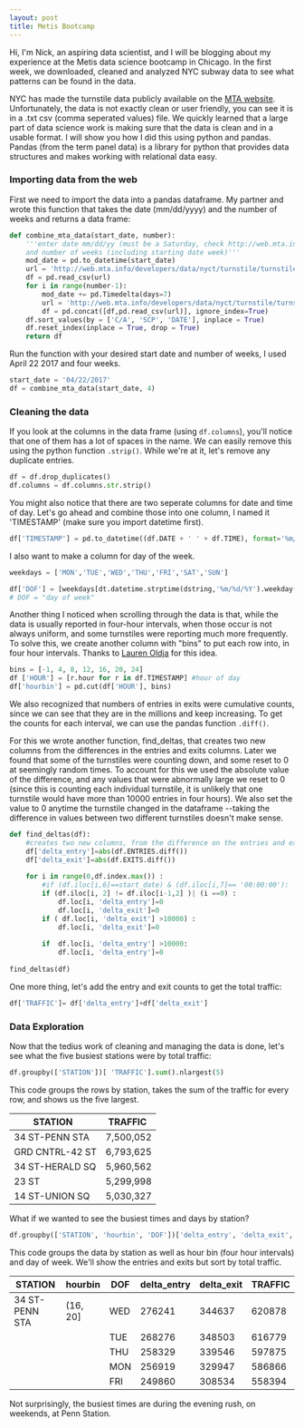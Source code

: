```yaml
---
layout: post
title: Metis Bootcamp
---
```



Hi, I'm Nick, an aspiring data scientist, and I will be blogging about my experience at the Metis data science bootcamp in Chicago. In the first week, we downloaded, cleaned and analyzed NYC subway data to see what patterns can be found in the data. 

NYC has made the turnstile data publicly available on the [MTA website](http://web.mta.info/developers/turnstile.html). Unfortunately, the data is not exactly clean or user friendly, you can see it is in a .txt csv (comma seperated values) file. We quickly learned that a large part of data science work is making sure that the data is clean and in a usable format. I will show you how I did this using python and pandas. Pandas (from the term panel data) is a library for python that provides data structures and makes working with relational data easy. 

### Importing data from the web

First we need to import the data into a pandas dataframe. My partner and wrote this function that takes the date (mm/dd/yyyy) and the number of weeks and returns a data frame:

```python
def combine_mta_data(start_date, number):
    '''enter date mm/dd/yy (must be a Saturday, check http://web.mta.info/developers/turnstile.html for reference)
    and number of weeks (including starting date week)'''
    mod_date = pd.to_datetime(start_date)
    url = 'http://web.mta.info/developers/data/nyct/turnstile/turnstile_' + str(mod_date.strftime('%y%m%d')) + '.txt'
    df = pd.read_csv(url)
    for i in range(number-1):
        mod_date += pd.Timedelta(days=7)
        url = 'http://web.mta.info/developers/data/nyct/turnstile/turnstile_' + str(mod_date.strftime('%y%m%d')) + '.txt'
        df = pd.concat([df,pd.read_csv(url)], ignore_index=True)
    df.sort_values(by = ['C/A', 'SCP', 'DATE'], inplace = True)
    df.reset_index(inplace = True, drop = True)
    return df
  ```
    
Run the function with your desired start date and number of weeks, I used April 22 2017 and four weeks.  
```python
start_date = '04/22/2017' 
df = combine_mta_data(start_date, 4)
```

### Cleaning the data

If you look at the columns in the data frame (using `df.columns`), you'll notice that one of them has a lot of spaces in the name. We can easily remove this using the python function `.strip()`. While we're at it, let's remove any duplicate entries.
```python
df = df.drop_duplicates()
df.columns = df.columns.str.strip() 
```
You might also notice that there are two seperate columns for date and time of day. Let's go ahead and combine those into one column, I named it 'TIMESTAMP' (make sure you import datetime first).

```python
df['TIMESTAMP'] = pd.to_datetime((df.DATE + ' ' + df.TIME), format='%m/%d/%Y %H:%M:%S')
```
I also want to make a column for day of the week.
```python
weekdays = ['MON','TUE','WED','THU','FRI','SAT','SUN']

df['DOF'] = [weekdays[dt.datetime.strptime(dstring,'%m/%d/%Y').weekday()] for dstring in df.DATE.tolist()]
# DOF = "day of week"
```
Another thing I noticed when scrolling through the data is that, while the data is usually reported in four-hour intervals, when those occur is not always uniform, and some turnstiles were reporting much more frequently. To solve this, we create another column with "bins" to put each row into, in four hour intervals. Thanks to [Lauren Oldja](http://laurenoldja.net/blog/open-data/mta-data-cleaning) for this idea. 

```python
bins = [-1, 4, 8, 12, 16, 20, 24]
df ['HOUR'] = [r.hour for r in df.TIMESTAMP] #hour of day
df['hourbin'] = pd.cut(df['HOUR'], bins)

```
We also recognized that numbers of entries in exits were cumulative counts, since we can see that they are in the millions and keep increasing. To get the counts for each interval, we can use the pandas function `.diff()`.

For this we wrote another function, find_deltas, that creates two new columns from the differences in the entries and exits columns. Later we found that some of the turnstiles were counting down, and some reset to 0 at seemingly random times. To account for this we used the absolute value of the difference, and any values that were abnormally large we reset to 0 (since this is counting each individual turnstile, it is unlikely that one turnstile would have more than 10000 entries in four hours). We also set the value to 0 anytime the turnstile changed in the dataframe --taking the difference in values between two different turnstiles doesn't make sense.


```python
def find_deltas(df):
    #creates two new columns, from the difference on the entries and exits column
    df['delta_entry']=abs(df.ENTRIES.diff())
    df['delta_exit']=abs(df.EXITS.diff())
  
    for i in range(0,df.index.max()) :
        #if (df.iloc[i,6]==start_date) & (df.iloc[i,7]== '00:00:00'):
        if (df.iloc[i, 2] != df.iloc[i-1,2] )| (i ==0) :
            df.loc[i, 'delta_entry']=0
            df.loc[i, 'delta_exit']=0
        if ( df.loc[i, 'delta_exit'] >10000) :
            df.loc[i, 'delta_exit']=0     
           
        if  df.loc[i, 'delta_entry'] >10000:
            df.loc[i, 'delta_entry']=0
            
find_deltas(df)
```
One more thing, let's add the entry and exit counts to get the total traffic:

```python
df['TRAFFIC']= df['delta_entry']+df['delta_exit']
```

### Data Exploration

Now that the tedius work of cleaning and managing the data is done, let's see what the five busiest stations were by total traffic:

```python
df.groupby(['STATION'])[ 'TRAFFIC'].sum().nlargest(5)
```
This code groups the rows by station, takes the sum of the traffic for every row, and shows us the five largest.

| STATION  | TRAFFIC   |
| -------- | ----: |
| 34 ST-PENN STA | 7,500,052|
| GRD CNTRL-42 ST| 6,793,625|   
| 34 ST-HERALD SQ | 5,960,562   |   
| 23 ST    | 5,299,998 |
| 14 ST-UNION SQ    | 5,030,327|   


What if we wanted to see the busiest times and days by station?

```python
df.groupby(['STATION', 'hourbin', 'DOF'])['delta_entry', 'delta_exit', 'TRAFFIC'].sum().nlargest(5, 'TRAFFIC')
```
This code groups the data by station as well as hour bin (four hour intervals) and day of week. We'll show the entries and exits but sort by total traffic. 

			
|STATION| hourbin| DOF	|	delta_entry	|delta_exit	|TRAFFIC|
|--|--|--|--|--|--|
|34 ST-PENN STA	|(16, 20]	|WED|	276241|	344637|	620878|
|||TUE	|268276	|348503|	616779|
|||THU	|258329	|339546|	597875|
|||MON|	256919|	329947|	586866|
|||FRI|	249860|	308534|	558394|

Not surprisingly, the busiest times are during the evening rush, on weekends, at Penn Station. 
